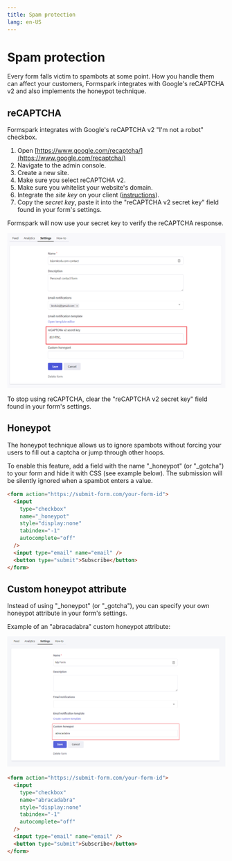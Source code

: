 ```yaml
---
title: Spam protection
lang: en-US
---
```


# Spam protection

Every form falls victim to spambots at some point. How you handle them can affect your customers, Formspark integrates with Google's reCAPTCHA v2 and also implements the honeypot technique.

## reCAPTCHA

Formspark integrates with Google's reCAPTCHA v2 "I'm not a robot" checkbox.

1. Open [https://www.google.com/recaptcha/](https://www.google.com/recaptcha/)
2. Navigate to the admin console.
3. Create a new site.
4. Make sure you select reCAPTCHA v2.
5. Make sure you whitelist your website's domain.
6. Integrate the _site key_ on your client ([instructions](https://developers.google.com/recaptcha/docs/display)).
7. Copy the _secret key_, paste it into the "reCAPTCHA v2 secret key" field found in your form's settings.

Formspark will now use your secret key to verify the reCAPTCHA response.

![reCAPTCHA](./.vuepress/public/recaptcha.png)

To stop using reCAPTCHA, clear the "reCAPTCHA v2 secret key" field found in your form's settings.

## Honeypot

The honeypot technique allows us to ignore spambots without forcing your users to fill out a captcha or jump through other hoops.

To enable this feature, add a field with the name "\_honeypot" (or "\_gotcha") to your form and hide it with CSS (see example below). The submission will be silently ignored when a spambot enters a value.

```html
<form action="https://submit-form.com/your-form-id">
  <input
    type="checkbox"
    name="_honeypot"
    style="display:none"
    tabindex="-1"
    autocomplete="off"
  />
  <input type="email" name="email" />
  <button type="submit">Subscribe</button>
</form>
```

## Custom honeypot attribute

Instead of using "\_honeypot" (or "\_gotcha"), you can specify your own honeypot attribute in your form's settings.

Example of an "abracadabra" custom honeypot attribute:

![Custom honeypot](./.vuepress/public/custom-honeypot.png)

```html
<form action="https://submit-form.com/your-form-id">
  <input
    type="checkbox"
    name="abracadabra"
    style="display:none"
    tabindex="-1"
    autocomplete="off"
  />
  <input type="email" name="email" />
  <button type="submit">Subscribe</button>
</form>
```
